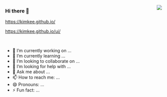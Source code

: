 <a href="https://kimkee.github.io/" target="_blank"><img src="https://kimkee.github.io/img/cm/forSale.png" align="right"></a>


### Hi there 👋

https://kimkee.github.io/<br>

https://kimkee.github.io/ui/

<br>



- 🔭 I’m currently working on ...
- 🌱 I’m currently learning ...
- 👯 I’m looking to collaborate on ...
- 🤔 I’m looking for help with ...
- 💬 Ask me about ...
- 📫 How to reach me: ...
- 😄 Pronouns: ...
- ⚡ Fun fact: ...

